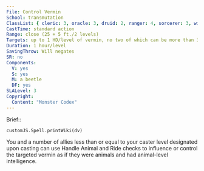 ```yaml
---
File: Control Vermin
School: transmutation
ClassList: { cleric: 3, oracle: 3, druid: 2, ranger: 4, sorcerer: 3, wizard: 3, witch: 2 }
CastTime: standard action
Range: close (25 + 5 ft./2 levels)
Targets: up to 1 HD/level of vermin, no two of which can be more than 30 ft. apart
Duration: 1 hour/level
SavingThrow: Will negates
SR: no
Components:
  V: yes
  S: yes
  M: a beetle
  DF: yes
SLALevel: 3
Copyright:
  Content: "Monster Codex"
---
```

Brief:: 

```dataviewjs
customJS.Spell.printWiki(dv)
```

You and a number of allies less than or equal to your caster level designated upon casting can use Handle Animal and Ride checks to influence or control the targeted vermin as if they were animals and had animal-level intelligence.
